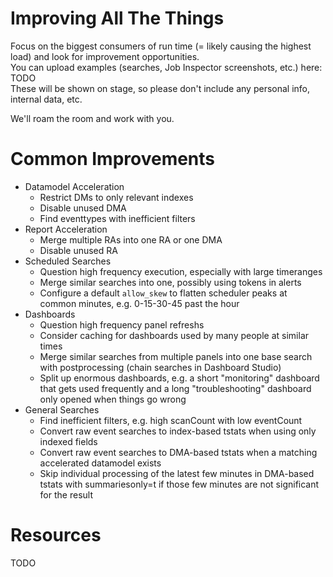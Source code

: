 # Improving All The Things

Focus on the biggest consumers of run time (= likely causing the highest load) and look for improvement opportunities.  
You can upload examples (searches, Job Inspector screenshots, etc.) here: TODO  
These will be shown on stage, so please don't include any personal info, internal data, etc.

We'll roam the room and work with you.

# Common Improvements

- Datamodel Acceleration
  - Restrict DMs to only relevant indexes
  - Disable unused DMA
  - Find eventtypes with inefficient filters
- Report Acceleration
  - Merge multiple RAs into one RA or one DMA
  - Disable unused RA
- Scheduled Searches
  - Question high frequency execution, especially with large timeranges
  - Merge similar searches into one, possibly using tokens in alerts
  - Configure a default `allow_skew` to flatten scheduler peaks at common minutes, e.g. 0-15-30-45 past the hour
- Dashboards
  - Question high frequency panel refreshs
  - Consider caching for dashboards used by many people at similar times
  - Merge similar searches from multiple panels into one base search with postprocessing (chain searches in Dashboard Studio)
  - Split up enormous dashboards, e.g. a short "monitoring" dashboard that gets used frequently and a long "troubleshooting" dashboard only opened when things go wrong
- General Searches
  - Find inefficient filters, e.g. high scanCount with low eventCount
  - Convert raw event searches to index-based tstats when using only indexed fields
  - Convert raw event searches to DMA-based tstats when a matching accelerated datamodel exists
  - Skip individual processing of the latest few minutes in DMA-based tstats with summariesonly=t if those few minutes are not significant for the result

# Resources

TODO

